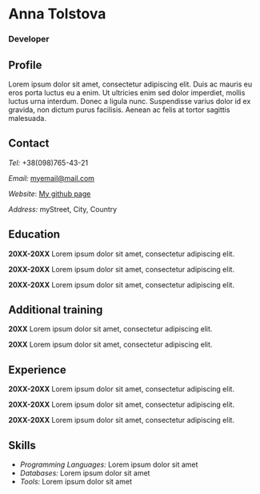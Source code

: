 # Anna Tolstova
### Developer

## Profile
Lorem ipsum dolor sit amet, consectetur adipiscing elit. Duis ac mauris eu eros porta luctus eu a enim. Ut ultricies enim sed dolor imperdiet, mollis luctus urna interdum. Donec a ligula nunc. Suspendisse varius dolor id ex gravida, non dictum purus facilisis. Aenean ac felis at tortor sagittis malesuada.

## Contact
*Tel:* +38(098)765-43-21

*Email:* myemail@mail.com

*Website*: [My github page](https://github.com/githubname)

*Address:* myStreet, City, Country

## Education
**20XX-20XX**
Lorem ipsum dolor sit amet, consectetur adipiscing elit.

**20XX-20XX**
Lorem ipsum dolor sit amet, consectetur adipiscing elit.

**20XX-20XX**
Lorem ipsum dolor sit amet, consectetur adipiscing elit.

## Additional training
**20XX**
Lorem ipsum dolor sit amet, consectetur adipiscing elit.

**20XX**
Lorem ipsum dolor sit amet, consectetur adipiscing elit.

## Experience
**20XX-20XX**
Lorem ipsum dolor sit amet, consectetur adipiscing elit.

**20XX-20XX**
Lorem ipsum dolor sit amet, consectetur adipiscing elit.

**20XX-20XX**
Lorem ipsum dolor sit amet, consectetur adipiscing elit.

## Skills
+ *Programming Languages:* Lorem ipsum dolor sit amet
+ *Databases:* Lorem ipsum dolor sit amet
+ *Tools:* Lorem ipsum dolor sit amet